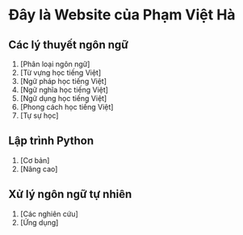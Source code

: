 # Đây là Website của Phạm Việt Hà
## Các lý thuyết ngôn ngữ
1. [Phân loại ngôn ngữ]
2. [Từ vựng học tiếng Việt]
3. [Ngữ pháp học tiếng Việt]
4. [Ngữ nghĩa học tiếng Việt]
5. [Ngữ dụng học tiếng Việt]
6. [Phong cách học tiếng Việt]
7. [Tự sự học]
## Lập trình Python
1. [Cơ bản]
2. [Nâng cao]
## Xử lý ngôn ngữ tự nhiên
1. [Các nghiên cứu]
2. [Ứng dụng]
